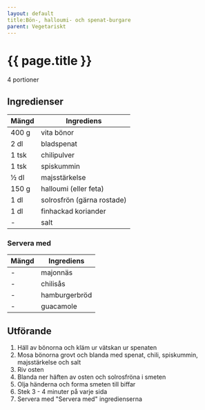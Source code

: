 ```yaml
---
layout: default
title:Bön-, halloumi- och spenat-burgare
parent: Vegetariskt
---
```


# {{ page.title }}

4 portioner

## Ingredienser

Mängd|Ingrediens
------------ | -------------
400 g|vita bönor
2 dl|bladspenat
1 tsk|chilipulver
1 tsk|spiskummin
½ dl| majsstärkelse
150 g|halloumi (eller feta)
1 dl|solrosfrön (gärna rostade)
1 dl| finhackad koriander
\-|salt

### Servera med

Mängd| Ingrediens
------------ | -------------
\-|majonnäs
\-|chilisås
\-|hamburgerbröd
\-|guacamole

## Utförande
1. Häll av bönorna och kläm ur vätskan ur spenaten
2. Mosa bönorna grovt och blanda med spenat, chili, spiskummin, majsstärkelse och salt
3. Riv osten
4. Blanda ner häften av osten och solrosfröna i smeten
5. Olja händerna och forma smeten till biffar
6. Stek 3 - 4 minuter på varje sida
7. Servera med "Servera med" ingredienserna

